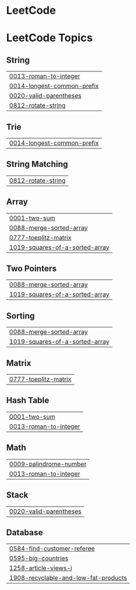 # LeetCode
<!---LeetCode Topics Start-->
# LeetCode Topics
## String
|  |
| ------- |
| [0013-roman-to-integer](https://github.com/shanvii/LeetCode/tree/master/0013-roman-to-integer) |
| [0014-longest-common-prefix](https://github.com/shanvii/LeetCode/tree/master/0014-longest-common-prefix) |
| [0020-valid-parentheses](https://github.com/shanvii/LeetCode/tree/master/0020-valid-parentheses) |
| [0812-rotate-string](https://github.com/shanvii/LeetCode/tree/master/0812-rotate-string) |
## Trie
|  |
| ------- |
| [0014-longest-common-prefix](https://github.com/shanvii/LeetCode/tree/master/0014-longest-common-prefix) |
## String Matching
|  |
| ------- |
| [0812-rotate-string](https://github.com/shanvii/LeetCode/tree/master/0812-rotate-string) |
## Array
|  |
| ------- |
| [0001-two-sum](https://github.com/shanvii/LeetCode/tree/master/0001-two-sum) |
| [0088-merge-sorted-array](https://github.com/shanvii/LeetCode/tree/master/0088-merge-sorted-array) |
| [0777-toeplitz-matrix](https://github.com/shanvii/LeetCode/tree/master/0777-toeplitz-matrix) |
| [1019-squares-of-a-sorted-array](https://github.com/shanvii/LeetCode/tree/master/1019-squares-of-a-sorted-array) |
## Two Pointers
|  |
| ------- |
| [0088-merge-sorted-array](https://github.com/shanvii/LeetCode/tree/master/0088-merge-sorted-array) |
| [1019-squares-of-a-sorted-array](https://github.com/shanvii/LeetCode/tree/master/1019-squares-of-a-sorted-array) |
## Sorting
|  |
| ------- |
| [0088-merge-sorted-array](https://github.com/shanvii/LeetCode/tree/master/0088-merge-sorted-array) |
| [1019-squares-of-a-sorted-array](https://github.com/shanvii/LeetCode/tree/master/1019-squares-of-a-sorted-array) |
## Matrix
|  |
| ------- |
| [0777-toeplitz-matrix](https://github.com/shanvii/LeetCode/tree/master/0777-toeplitz-matrix) |
## Hash Table
|  |
| ------- |
| [0001-two-sum](https://github.com/shanvii/LeetCode/tree/master/0001-two-sum) |
| [0013-roman-to-integer](https://github.com/shanvii/LeetCode/tree/master/0013-roman-to-integer) |
## Math
|  |
| ------- |
| [0009-palindrome-number](https://github.com/shanvii/LeetCode/tree/master/0009-palindrome-number) |
| [0013-roman-to-integer](https://github.com/shanvii/LeetCode/tree/master/0013-roman-to-integer) |
## Stack
|  |
| ------- |
| [0020-valid-parentheses](https://github.com/shanvii/LeetCode/tree/master/0020-valid-parentheses) |
## Database
|  |
| ------- |
| [0584-find-customer-referee](https://github.com/shanvii/LeetCode/tree/master/0584-find-customer-referee) |
| [0595-big-countries](https://github.com/shanvii/LeetCode/tree/master/0595-big-countries) |
| [1258-article-views-i](https://github.com/shanvii/LeetCode/tree/master/1258-article-views-i) |
| [1908-recyclable-and-low-fat-products](https://github.com/shanvii/LeetCode/tree/master/1908-recyclable-and-low-fat-products) |
<!---LeetCode Topics End-->